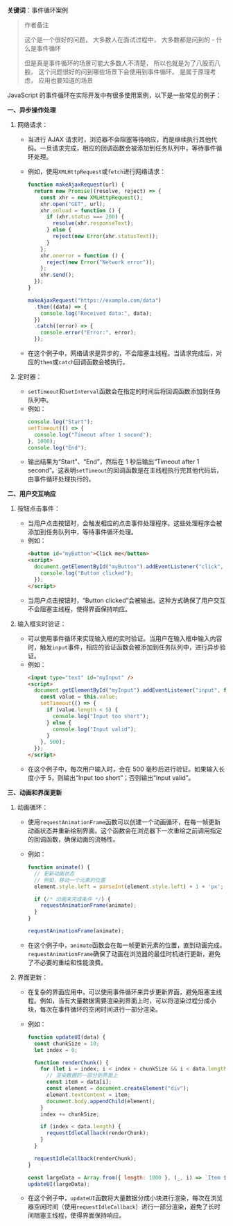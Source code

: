 **关键词**：事件循环案例

> 作者备注
>
> 这个是一个很好的问题， 大多数人在面试过程中， 大多数都是问到的 - 什么是事件循环
>
> 但是真是事件循环的场景可能大多数人不清楚， 所以也就是为了八股而八股。 这个问题很好的问到哪些场景下会使用到事件循环。 是属于原理考虑， 应用也要知道的场景

JavaScript 的事件循环在实际开发中有很多使用案例，以下是一些常见的例子：

**一、异步操作处理**

1. 网络请求：

   - 当进行 AJAX 请求时，浏览器不会阻塞等待响应，而是继续执行其他代码。一旦请求完成，相应的回调函数会被添加到任务队列中，等待事件循环处理。
   - 例如，使用`XMLHttpRequest`或`fetch`进行网络请求：

     ```javascript
     function makeAjaxRequest(url) {
       return new Promise((resolve, reject) => {
         const xhr = new XMLHttpRequest();
         xhr.open("GET", url);
         xhr.onload = function () {
           if (xhr.status === 200) {
             resolve(xhr.responseText);
           } else {
             reject(new Error(xhr.statusText));
           }
         };
         xhr.onerror = function () {
           reject(new Error("Network error"));
         };
         xhr.send();
       });
     }

     makeAjaxRequest("https://example.com/data")
       .then((data) => {
         console.log("Received data:", data);
       })
       .catch((error) => {
         console.error("Error:", error);
       });
     ```

   - 在这个例子中，网络请求是异步的，不会阻塞主线程。当请求完成后，对应的`then`或`catch`回调函数会被执行。

2. 定时器：
   - `setTimeout`和`setInterval`函数会在指定的时间后将回调函数添加到任务队列中。
   - 例如：
     ```javascript
     console.log("Start");
     setTimeout(() => {
       console.log("Timeout after 1 second");
     }, 1000);
     console.log("End");
     ```
   - 输出结果为“Start”、“End”，然后在 1 秒后输出“Timeout after 1 second”。这表明`setTimeout`的回调函数是在主线程执行完其他代码后，由事件循环处理执行的。

**二、用户交互响应**

1. 按钮点击事件：

   - 当用户点击按钮时，会触发相应的点击事件处理程序。这些处理程序会被添加到任务队列中，等待事件循环处理。
   - 例如：
     ```html
     <button id="myButton">Click me</button>
     <script>
       document.getElementById("myButton").addEventListener("click", function () {
         console.log("Button clicked");
       });
     </script>
     ```
   - 当用户点击按钮时，“Button clicked”会被输出。这种方式确保了用户交互不会阻塞主线程，使得界面保持响应。

2. 输入框实时验证：
   - 可以使用事件循环来实现输入框的实时验证。当用户在输入框中输入内容时，触发`input`事件，相应的验证函数会被添加到任务队列中，进行异步验证。
   - 例如：
     ```html
     <input type="text" id="myInput" />
     <script>
       document.getElementById("myInput").addEventListener("input", function () {
         const value = this.value;
         setTimeout(() => {
           if (value.length < 5) {
             console.log("Input too short");
           } else {
             console.log("Input valid");
           }
         }, 500);
       });
     </script>
     ```
   - 在这个例子中，每次用户输入时，会在 500 毫秒后进行验证。如果输入长度小于 5，则输出“Input too short”；否则输出“Input valid”。

**三、动画和界面更新**

1. 动画循环：

   - 使用`requestAnimationFrame`函数可以创建一个动画循环，在每一帧更新动画状态并重新绘制界面。这个函数会在浏览器下一次重绘之前调用指定的回调函数，确保动画的流畅性。
   - 例如：

     ```javascript
     function animate() {
       // 更新动画状态
       // 例如，移动一个元素的位置
       element.style.left = parseInt(element.style.left) + 1 + 'px';

       if (/* 动画未完成条件 */) {
         requestAnimationFrame(animate);
       }
     }

     requestAnimationFrame(animate);
     ```

   - 在这个例子中，`animate`函数会在每一帧更新元素的位置，直到动画完成。`requestAnimationFrame`确保了动画在浏览器的最佳时机进行更新，避免了不必要的重绘和性能浪费。

2. 界面更新：

   - 在复杂的界面应用中，可以使用事件循环来异步更新界面，避免阻塞主线程。例如，当有大量数据需要渲染到界面上时，可以将渲染过程分成小块，每次在事件循环的空闲时间进行一部分渲染。
   - 例如：

     ```javascript
     function updateUI(data) {
       const chunkSize = 10;
       let index = 0;

       function renderChunk() {
         for (let i = index; i < index + chunkSize && i < data.length; i++) {
           // 渲染数据的一部分到界面上
           const item = data[i];
           const element = document.createElement("div");
           element.textContent = item;
           document.body.appendChild(element);
         }
         index += chunkSize;

         if (index < data.length) {
           requestIdleCallback(renderChunk);
         }
       }

       requestIdleCallback(renderChunk);
     }

     const largeData = Array.from({ length: 1000 }, (_, i) => `Item ${i}`);
     updateUI(largeData);
     ```

   - 在这个例子中，`updateUI`函数将大量数据分成小块进行渲染，每次在浏览器空闲时间（使用`requestIdleCallback`）进行一部分渲染，避免了长时间阻塞主线程，使得界面保持响应。
